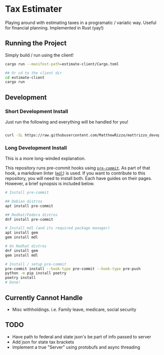 # Tax Estimater

Playing around with estimating taxes in a programatic / variatic way. Useful
for financial planning. Implemented in Rust (yay!)

## Running the Project

Simply build / run using the client!

```bash
cargo run --manifest-path=estimate-client/Cargo.toml

## Or cd to the client dir
cd estimate-client
cargo run
```

## Development

### Short Development Install

Just run the following and everything will be handled for you!

```bash

curl -SL https://raw.githubusercontent.com/MatthewRizzo/mattrizzo_devops/main/bootstrap.sh | sudo bash

```

### Long Development Install

This is a more long-winded explanation.

This repository runs pre-commit hooks using
[`pre-commit`](https://pre-commit.com/). As part of that hook, a markdown linter
([`mdl`](https://github.com/markdownlint/markdownlint)) is used. If you want to
contribute to this repository, you will need to install both. Each have guides
on their pages. However, a brief synopsis is included below.

```bash
# Install pre-commit

## Debian distros
apt install pre-commit

## Redhat/Fedora distros
dnf install pre-commit

# Install mdl (and its required package manager)
apt install gem
gem install mdl

# On Redhat distros
dnf install gem
gem install mdl

# Install / setup pre-commit
pre-commit install --hook-type pre-commit --hook-type pre-push
python -m pip install poetry
poetry install
# Done!
```

## Currently Cannot Handle

* Misc withholdings. i.e. Family leave, medicare, social security

## TODO

* Have path to federal and state json's be part of info passed to server
* Add json for state tax brackets
* Implement a true "Server" using protobufs and async threading
